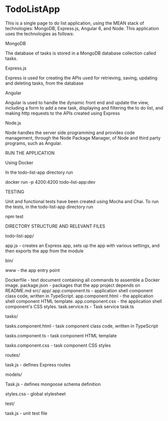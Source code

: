 # TodoListApp

This is a single page to do list application, using the MEAN stack of technologies: MongoDB, Express.js, Angular 6, and Node. This application uses the technologies as follows:

MongoDB

The database of tasks is stored in a MongoDB database collection called tasks.

Express.js

Express is used for creating the APIs used for retrieving, saving, updating and deleting tasks, from the database

Angular

Angular is used to handle the dynamic front end and update the view, including a form to add a new task, displaying and filtering the to do list, and
making http requests to the APIs created using Express

Node.js

Node handles the server side programming and provides code management, through the Node Package Manager, of Node and third party programs, such as Angular.

RUN THE APPLICATION

Using Docker

In the todo-list-app directory run

docker run -p 4200:4200 todo-list-app:dev

TESTING

Unit and functional tests have been created using Mocha and Chai. To run the tests, in the todo-list-app directory run

npm test

DIRECTORY STRUCTURE AND RELEVANT FILES

todo-list-app/

app.js -  creates an Express app, sets up the app with various settings, and then exports the app from the module

bin/

www - the app entry point

Dockerfile - text document containing all  commands to assemble a Docker image.
package.json - packages that the app project depends on
README.md
src/
app/
app.component.ts    - application shell component class code, written in TypeScript.
app.component.html  - the application shell component HTML template.
app.component.css   - the application shell component's CSS styles.
task.service.ts  -    Task service
task.ts

tasks/

tasks.component.html - task component class code, written in TypeScript

tasks.component.ts   - task component HTML template

tasks.component.css  - task component CSS styles

routes/

task.js - defines Express routes

models/

Task.js - defines mongoose schema definition

styles.css - global stylesheet

test/

task.js - unit test file

